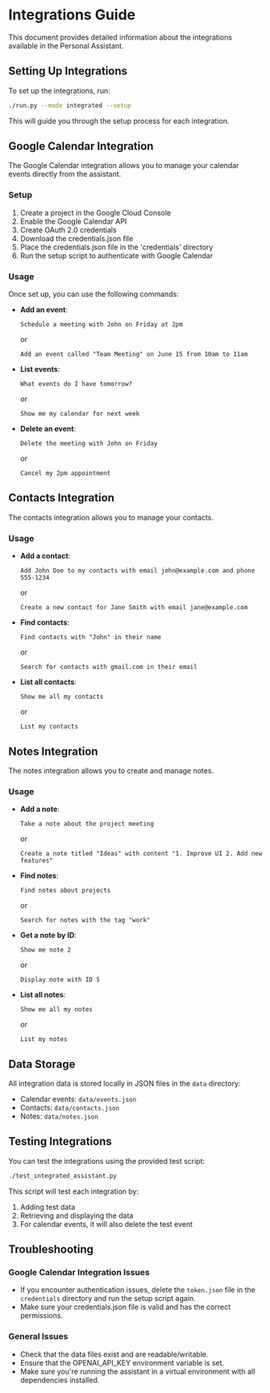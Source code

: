 # Integrations Guide

This document provides detailed information about the integrations available in the Personal Assistant.

## Setting Up Integrations

To set up the integrations, run:

```bash
./run.py --mode integrated --setup
```

This will guide you through the setup process for each integration.

## Google Calendar Integration

The Google Calendar integration allows you to manage your calendar events directly from the assistant.

### Setup

1. Create a project in the Google Cloud Console
2. Enable the Google Calendar API
3. Create OAuth 2.0 credentials
4. Download the credentials.json file
5. Place the credentials.json file in the 'credentials' directory
6. Run the setup script to authenticate with Google Calendar

### Usage

Once set up, you can use the following commands:

- **Add an event**:
  ```
  Schedule a meeting with John on Friday at 2pm
  ```
  or
  ```
  Add an event called "Team Meeting" on June 15 from 10am to 11am
  ```

- **List events**:
  ```
  What events do I have tomorrow?
  ```
  or
  ```
  Show me my calendar for next week
  ```

- **Delete an event**:
  ```
  Delete the meeting with John on Friday
  ```
  or
  ```
  Cancel my 2pm appointment
  ```

## Contacts Integration

The contacts integration allows you to manage your contacts.

### Usage

- **Add a contact**:
  ```
  Add John Doe to my contacts with email john@example.com and phone 555-1234
  ```
  or
  ```
  Create a new contact for Jane Smith with email jane@example.com
  ```

- **Find contacts**:
  ```
  Find contacts with "John" in their name
  ```
  or
  ```
  Search for contacts with gmail.com in their email
  ```

- **List all contacts**:
  ```
  Show me all my contacts
  ```
  or
  ```
  List my contacts
  ```

## Notes Integration

The notes integration allows you to create and manage notes.

### Usage

- **Add a note**:
  ```
  Take a note about the project meeting
  ```
  or
  ```
  Create a note titled "Ideas" with content "1. Improve UI 2. Add new features"
  ```

- **Find notes**:
  ```
  Find notes about projects
  ```
  or
  ```
  Search for notes with the tag "work"
  ```

- **Get a note by ID**:
  ```
  Show me note 2
  ```
  or
  ```
  Display note with ID 5
  ```

- **List all notes**:
  ```
  Show me all my notes
  ```
  or
  ```
  List my notes
  ```

## Data Storage

All integration data is stored locally in JSON files in the `data` directory:

- Calendar events: `data/events.json`
- Contacts: `data/contacts.json`
- Notes: `data/notes.json`

## Testing Integrations

You can test the integrations using the provided test script:

```bash
./test_integrated_assistant.py
```

This script will test each integration by:
1. Adding test data
2. Retrieving and displaying the data
3. For calendar events, it will also delete the test event

## Troubleshooting

### Google Calendar Integration Issues

- If you encounter authentication issues, delete the `token.json` file in the `credentials` directory and run the setup script again.
- Make sure your credentials.json file is valid and has the correct permissions.

### General Issues

- Check that the data files exist and are readable/writable.
- Ensure that the OPENAI_API_KEY environment variable is set.
- Make sure you're running the assistant in a virtual environment with all dependencies installed. 